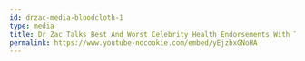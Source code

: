 ```yaml
---
id: drzac-media-bloodcloth-1
type: media
title: Dr Zac Talks Best And Worst Celebrity Health Endorsements With Today Extra
permalink: https://www.youtube-nocookie.com/embed/yEjzbxGNoHA
---
```

